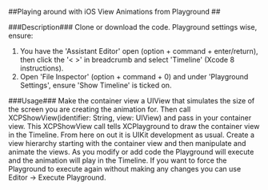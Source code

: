 ##Playing around with iOS View Animations from Playground ##

###Description###
Clone or download the code. Playground settings wise, ensure:
<ol>
<li>You have the 'Assistant Editor' open (option + command + enter/return), then click the '< >' in breadcrumb and select 'Timeline' (Xcode 8 instructions). </li>

<li>Open 'File Inspector' (option + command + 0) and under 'Playground Settings', ensure 'Show Timeline' is ticked on.</li>

</ol>

###Usage###
Make the container view a UIView that simulates the size of the screen you are creating the animation for. Then call XCPShowView(identifier: String, view: UIView) and pass in your container view. This XCPShowView call tells XCPlayground to draw the container view in the Timeline. From here on out it is UIKit development as usual. Create a view hierarchy starting with the container view and then manipulate and animate the views. As you modify or add code the Playground will execute and the animation will play in the Timeline. If you want to force the Playground to execute again without making any changes you can use Editor -> Execute Playground.


